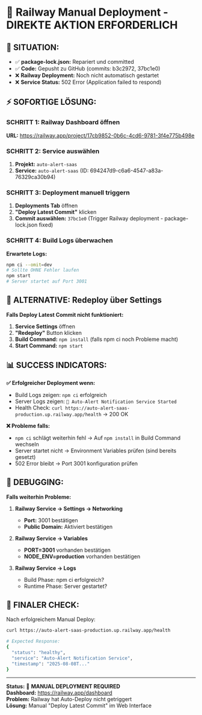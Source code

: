 # 🚂 Railway Manual Deployment - DIREKTE AKTION ERFORDERLICH

## 🚨 **SITUATION:**

- ✅ **package-lock.json:** Repariert und committed
- ✅ **Code:** Gepusht zu GitHub (commits: b3c2972, 37bc1e0)
- ❌ **Railway Deployment:** Noch nicht automatisch gestartet
- ❌ **Service Status:** 502 Error (Application failed to respond)

## ⚡ **SOFORTIGE LÖSUNG:**

### **SCHRITT 1: Railway Dashboard öffnen**
**URL:** https://railway.app/project/17cb9852-0b6c-4cd6-9781-3f4e775b498e

### **SCHRITT 2: Service auswählen**
1. **Projekt:** `auto-alert-saas`
2. **Service:** `auto-alert-saas` (ID: 694247d9-c6a6-4547-a83a-76329ca30b94)

### **SCHRITT 3: Deployment manuell triggern**
1. **Deployments Tab** öffnen
2. **"Deploy Latest Commit"** klicken
3. **Commit auswählen:** `37bc1e0` (Trigger Railway deployment - package-lock.json fixed)

### **SCHRITT 4: Build Logs überwachen**
**Erwartete Logs:**
```bash
npm ci --omit=dev
# Sollte OHNE Fehler laufen
npm start
# Server startet auf Port 3001
```

## 🔧 **ALTERNATIVE: Redeploy über Settings**

**Falls Deploy Latest Commit nicht funktioniert:**

1. **Service Settings** öffnen
2. **"Redeploy"** Button klicken
3. **Build Command:** `npm install` (falls npm ci noch Probleme macht)
4. **Start Command:** `npm start`

## 📊 **SUCCESS INDICATORS:**

**✅ Erfolgreicher Deployment wenn:**
- Build Logs zeigen: `npm ci` erfolgreich
- Server Logs zeigen: `🚀 Auto-Alert Notification Service Started`
- Health Check: `curl https://auto-alert-saas-production.up.railway.app/health` → 200 OK

**❌ Probleme falls:**
- `npm ci` schlägt weiterhin fehl → Auf `npm install` in Build Command wechseln
- Server startet nicht → Environment Variables prüfen (sind bereits gesetzt)
- 502 Error bleibt → Port 3001 konfiguration prüfen

## 🎯 **DEBUGGING:**

**Falls weiterhin Probleme:**

1. **Railway Service → Settings → Networking**
   - **Port:** 3001 bestätigen
   - **Public Domain:** Aktiviert bestätigen

2. **Railway Service → Variables**
   - **PORT=3001** vorhanden bestätigen
   - **NODE_ENV=production** vorhanden bestätigen

3. **Railway Service → Logs**
   - Build Phase: npm ci erfolgreich?
   - Runtime Phase: Server gestartet?

## 🚀 **FINALER CHECK:**

Nach erfolgreichem Manual Deploy:

```bash
curl https://auto-alert-saas-production.up.railway.app/health

# Expected Response:
{
  "status": "healthy",
  "service": "Auto-Alert Notification Service", 
  "timestamp": "2025-08-08T..."
}
```

---

**Status:** 🔧 **MANUAL DEPLOYMENT REQUIRED**  
**Dashboard:** https://railway.app/dashboard  
**Problem:** Railway hat Auto-Deploy nicht getriggert  
**Lösung:** Manual "Deploy Latest Commit" im Web Interface